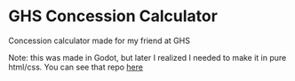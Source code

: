 # GHS Concession Calculator

Concession calculator made for my friend at GHS 

Note: this was made in Godot, but later I realized I needed to make it in pure html/css. You can see that repo [here](https://github.com/ojas-sanghi/GHS-Concession-Calculator)
